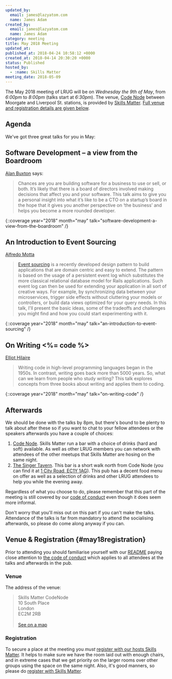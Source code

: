 ```yaml
---
updated_by:
  email: james@lazyatom.com
  name: James Adam
created_by:
  email: james@lazyatom.com
  name: James Adam
category: meeting
title: May 2018 Meeting
updated_at:
published_at: 2018-04-24 10:58:12 +0000
created_at: 2018-04-14 20:30:20 +0000
status: Published
hosted_by:
  - :name: Skills Matter
meeting_date: 2018-05-09
---
```


The May 2018 meeting of LRUG will be on *Wednesday the 9th of May*,
from _6:00pm_ to _8:00pm_ (talks start at _6:30pm_).  The venue, [Code
Node][skills-matter-venue] between Moorgate and Liverpool St. stations, is
provided by [Skills Matter](http://www.skillsmatter.com).  [Full venue and
registration details are given below](#may18registration).

## Agenda

We've got three great talks for you in May:

## Software Development – a view from the Boardroom

[Alan Buxton](https://twitter.com/alanbuxton) says:

> Chances are you are building software for a business to use or sell, or both.
> It’s likely that there is a board of directors involved making decisions that
> affect you and your software. This talk aims to give you a personal insight
> into what it’s like to be a CTO on a startup’s board in the hope that it
> gives you another perspective on ‘the business’ and helps you become a more
> rounded developer.

{::coverage year="2018" month="may" talk="software-development-a-view-from-the-boardroom" /}

## An Introduction to Event Sourcing

[Alfredo Motta](https://twitter.com/mottalrd)

> [Event sourcing](https://martinfowler.com/eaaDev/EventSourcing.html) is a recently
> developed design pattern to build applications that are domain centric and easy to
> extend. The pattern is based on the usage of a persistent event log which 
> substitutes the more classical relational database model for Rails applications.
> Such event log can then be used for extending your application in all sort of 
> creative ways. For example, by synchronizing data between your microservices, 
> trigger side effects without cluttering your models or controllers, or build data
> views optimized for your query needs. In this talk, I'll present the basic ideas, 
> some of the tradeoffs and challenges you might find and how you could start 
> experimenting with it.

{::coverage year="2018" month="may" talk="an-introduction-to-event-sourcing" /}

## On Writing <%= code %>

[Elliot Hilaire](https://twitter.com/elliotthilaire)

> Writing code in high-level programming languages began in the 1950s. In contrast, 
> writing goes back more than 5000 years. So, what can we learn from people who
> study writing? This talk explores concepts from three books about writing and 
> applies them to coding.

{::coverage year="2018" month="may" talk="on-writing-code" /}

## Afterwards

We should be done with the talks by 8pm, but there's bound to be plenty
to talk about after these so if you want to chat to your fellow attendees or
the speakers afterwards you have a couple of choices:

1. [Code Node][skills-matter-venue].  Skills Matter run a bar with a choice of
   drinks (hard and soft) available.  As well as other LRUG members you can
   network with attendees of the other meetups that Skills Matter are hosing on
   the same night.
2. [The Singer Tavern](http://singertavern.com/).  This bar is a short walk
   north from Code Node (you can find it at [1 City Road, EC1Y
   1AG](https://goo.gl/maps/w9kPu)).  This pub has a decent food menu on offer
   as well as a selection of drinks and other LRUG attendees to help you
   while the evening away.

Regardless of what you choose to do, please remember that this part of the
meeting is still covered by our [code of
conduct](http://readme.lrug.org/#code-of-condut) even though it does seem more
informal.

Don't worry that you'll miss out on this part if you can't make the talks.
Attendance of the talks is far from mandatory to attend the socialising
afterwards, so please do come along anyway if you can.

## Venue & Registration {#may18registration}

Prior to attending you should familiarise yourself with our
[README](http://readme.lrug.org/) paying close attention to [the code of
conduct](http://readme.lrug.org/#code-of-conduct) which applies to
all attendees at the talks and afterwards in the pub.

### Venue

The address of the venue:

> Skills Matter CodeNode<br/>10 South Place<br/>London<br/>EC2M 2RB<br/><br/>[See on a map](https://goo.gl/maps/ONJT4)

### Registration

To secure a place at the meeting you *must* [register with our hosts
Skills Matter][skills-matter-event].  It helps to
make sure we have the room laid out with enough chairs, and in extreme cases
that we get priority on the larger rooms over other groups using the space on
the same night.  Also, it's good manners, so please do [register with Skills
Matter][skills-matter-event].

[skills-matter-venue]: https://skillsmatter.com/locations/264-skills-matter-codenode
[skills-matter-event]: https://skillsmatter.com/meetups/10906-lrug-may
